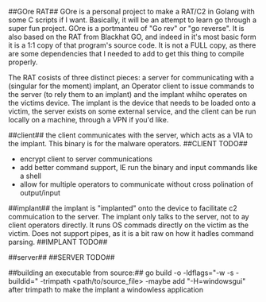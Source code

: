 ##GOre RAT##
GOre is a personal project to make a RAT/C2 in Golang with some C scripts if I want. Basically, it will be an attempt to learn go through a super fun
project. GOre is a portmanteu of "Go rev" or "go reverse". It is also based on the RAT from Blackhat GO, and indeed in it's most basic form it is a 1:1 copy of that program's source code. It is not a FULL copy, as there
are some dependencies that I needed to add to get this thing to compile properly. 

The RAT cosists of three distinct pieces: a server for communicating with a (singular for the moment) implant, an Operator client to issue commands to the server (to rely them to an implant) and the implant whihc operates on the
victims device. The implant is the device that needs to be loaded onto a victim, the server exists on some external service, and the client can be run locally on a machine, through a VPN if you'd like.

##client##
the client communicates with the server, which acts as a VIA to the implant. This binary is for the malware operators.
##CLIENT TODO##
- encrypt client to server communications
- add better command support, IE run the binary and input commands like a shell
- allow for multiple operators to communicate without cross polination of output/input

##implant## 
the implant is "implanted" onto the device to facilitate c2 commuication to the server. The implant only talks to the server, not to ay client operators directly. It runs OS commads directly on the victim as the victim. Does
not support pipes, as it is a bit raw on how it hadles command parsing.
##IMPLANT TODO##

##server##
##SERVER TODO##

##building an executable from source:##
go build -o <exec-name> -ldflags="-w -s -buildid=" -trimpath <path/to/source_file>
-maybe add "-H=windowsgui" after trimpath to make the implant a windowless application
